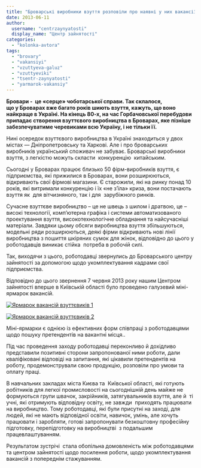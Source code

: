 ```yaml
---
title: "Броварські виробники взуття розповіли про наявні у них вакансії"
date: 2013-06-11
author: 
  username: "centrzaynyatosti"
  display_name: "Центр зайнятості"
categories: 
  - "kolonka-avtora"
tags: 
  - "brovary"
  - "vakansiyi"
  - "vzuttyeva-galuz"
  - "vzuttyeviki"
  - "tsentr-zaynyatosti"
  - "yarmarok-vakansiy"
---
```


**Бровари -  це «серце» чоботарської справи. Так склалося, що у Броварах вже багато років шиють взуття, кажуть, що воно  найкраще в Україні. На кінець 80-х, на час Горбачовської перебудови припадає створення взуттєвого виробництва в Броварах, яке пізніше забезпечуватиме черевиками всю Україну, і не тільки її.**

Нині осередок взуттєвого виробництва в Україні знаходиться у двох містах — Дніпропетровську та Харкові. Але і про броварських виробників український споживач не забуває. Броварські виробники взуття, з легкістю можуть скласти  конкуренцію  китайським.

Сьогодні у Броварах працює близько 50 фірм-виробників взуття, є підприємства, які прижилися в Броварах, вони розширюються, відкривають свої фірмові магазини. Є старожили, які на ринку понад 10 років, які витримали конкуренцію і їх «не з’їла» криза, вони постачають взуття як  для вітчизняного, так і для  зарубіжного ринків.

Сучасне взуттєве виробництво – це не швець з шилом і дратвою, це – високі технології, комп’ютерна графіка і системи автоматизованого проектування взуття, високотехнологічне обладнання та найсучасніші матеріали. Завдяки цьому обсяги виробництва взуття збільшуються, модельні ряди розширюються, деякі фірми відкривають нові лінії виробництва з пошиття шкіряних сумок для жінок, відповідно до цього у роботодавців виникає стійка  потреба в робочій силі.

Так, виходячи з цього, роботодавці звернулись до Броварського центру зайнятості за допомогою щодо укомплектування кадрами свої підприємства.

Відповідно до цього звернення 7 червня 2013 року нашим Центром зайнятості вперше в Київській області було проведено галузевий міні-ярмарок вакансій.

[![Ярмарок вакансій взуттєвиків 1](https://mpz.brovary.org/wp-content/uploads/2013/06/YArmarok-vakansiy-vzuttyevikiv-1.jpg)](https://mpz.brovary.org/wp-content/uploads/2013/06/YArmarok-vakansiy-vzuttyevikiv-1.jpg)

[![Ярмарок вакансій взуттєвиків 2](https://mpz.brovary.org/wp-content/uploads/2013/06/YArmarok-vakansiy-vzuttyevikiv-2.jpg)](https://mpz.brovary.org/wp-content/uploads/2013/06/YArmarok-vakansiy-vzuttyevikiv-2.jpg)

Міні-ярмарки є однією із ефективних форм співпраці з роботодавцями щодо пошуку претендентів на вакантні місця..

Під час проведення заходу роботодавці переконливо й дохідливо представили позитивні сторони запропонованої ними роботи, дали кваліфіковані відповіді на запитання, які цікавили претендентів на роботу, продемонстрували свою продукцію, розповіли про умови та оплату праці.

В навчальних закладах міста Києва та  Київської області, які готують робітників для легкої промисловості на сьогоднішній день майже не формуються групи швачок, закрійників, затягувальників взуття, але й  ті учні, які отримують відповідну освіту, не завжди  приходять працювати  на виробництво. Тому роботодавці, які були присутні на заході, для людей, які не мають відповідної освіти, навичок, умінь, але хочуть працювати і заробляти, готові запропонувати безкоштовну професійну підготовку, перепідготовку на виробництві  з подальшим працевлаштуванням.

Результатом зустрічі  стала обопільна домовленість між роботодавцями та центром зайнятості щодо посилення роботи, щодо укомплектування вакансій з попереднім стажуванням.
